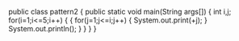 public class  pattern2
{
    public static void main(String args[])
    {
        int i,j;
        for(i=1;i<=5;i++)
        {
            {
                for(j=1;j<=i;j++)
                {
                    System.out.print(+j);
                }
                    System.out.println();
                }
            }
        }
    }
            


